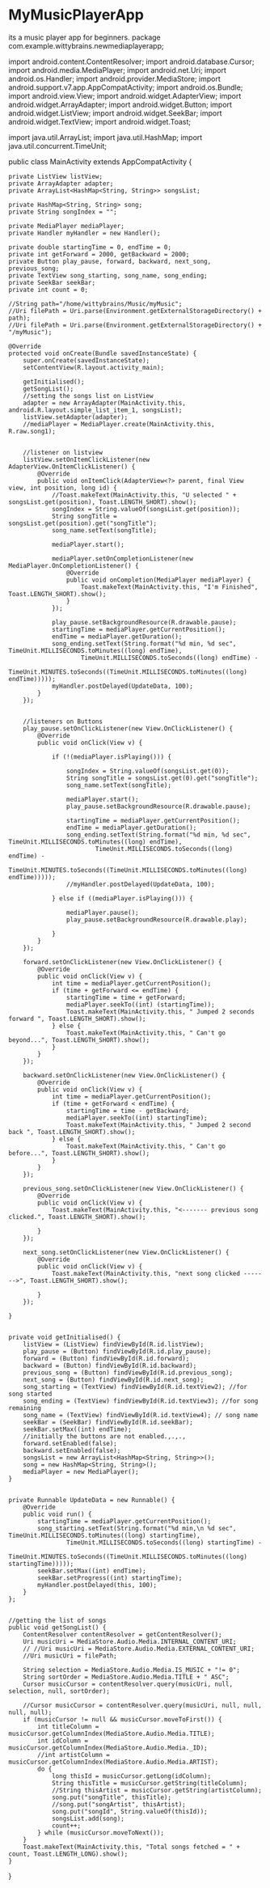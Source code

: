# MyMusicPlayerApp
its a music player app for beginners.
package com.example.wittybrains.newmediaplayerapp;

import android.content.ContentResolver;
import android.database.Cursor;
import android.media.MediaPlayer;
import android.net.Uri;
import android.os.Handler;
import android.provider.MediaStore;
import android.support.v7.app.AppCompatActivity;
import android.os.Bundle;
import android.view.View;
import android.widget.AdapterView;
import android.widget.ArrayAdapter;
import android.widget.Button;
import android.widget.ListView;
import android.widget.SeekBar;
import android.widget.TextView;
import android.widget.Toast;

import java.util.ArrayList;
import java.util.HashMap;
import java.util.concurrent.TimeUnit;

public class MainActivity extends AppCompatActivity {

    private ListView listView;
    private ArrayAdapter adapter;
    private ArrayList<HashMap<String, String>> songsList;

    private HashMap<String, String> song;
    private String songIndex = "";

    private MediaPlayer mediaPlayer;
    private Handler myHandler = new Handler();

    private double startingTime = 0, endTime = 0;
    private int getForward = 2000, getBackward = 2000;
    private Button play_pause, forward, backward, next_song, previous_song;
    private TextView song_starting, song_name, song_ending;
    private SeekBar seekBar;
    private int count = 0;

    //String path="/home/wittybrains/Music/myMusic";
    //Uri filePath = Uri.parse(Environment.getExternalStorageDirectory() + path);
    //Uri filePath = Uri.parse(Environment.getExternalStorageDirectory() + "/myMusic");

    @Override
    protected void onCreate(Bundle savedInstanceState) {
        super.onCreate(savedInstanceState);
        setContentView(R.layout.activity_main);

        getInitialised();
        getSongList();
        //setting the songs list on ListView
        adapter = new ArrayAdapter(MainActivity.this, android.R.layout.simple_list_item_1, songsList);
        listView.setAdapter(adapter);
        //mediaPlayer = MediaPlayer.create(MainActivity.this, R.raw.song1);


        //listener on listview
        listView.setOnItemClickListener(new AdapterView.OnItemClickListener() {
            @Override
            public void onItemClick(AdapterView<?> parent, final View view, int position, long id) {
                //Toast.makeText(MainActivity.this, "U selected " + songsList.get(position), Toast.LENGTH_SHORT).show();
                songIndex = String.valueOf(songsList.get(position));
                String songTitle = songsList.get(position).get("songTitle");
                song_name.setText(songTitle);

                mediaPlayer.start();

                mediaPlayer.setOnCompletionListener(new MediaPlayer.OnCompletionListener() {
                    @Override
                    public void onCompletion(MediaPlayer mediaPlayer) {
                        Toast.makeText(MainActivity.this, "I'm Finished", Toast.LENGTH_SHORT).show();
                    }
                });

                play_pause.setBackgroundResource(R.drawable.pause);
                startingTime = mediaPlayer.getCurrentPosition();
                endTime = mediaPlayer.getDuration();
                song_ending.setText(String.format("%d min, %d sec", TimeUnit.MILLISECONDS.toMinutes((long) endTime),
                        TimeUnit.MILLISECONDS.toSeconds((long) endTime) -
                                TimeUnit.MINUTES.toSeconds((TimeUnit.MILLISECONDS.toMinutes((long) endTime)))));
                myHandler.postDelayed(UpdateData, 100);
            }
        });


        //listeners on Buttons
        play_pause.setOnClickListener(new View.OnClickListener() {
            @Override
            public void onClick(View v) {

                if (!(mediaPlayer.isPlaying())) {

                    songIndex = String.valueOf(songsList.get(0));
                    String songTitle = songsList.get(0).get("songTitle");
                    song_name.setText(songTitle);

                    mediaPlayer.start();
                    play_pause.setBackgroundResource(R.drawable.pause);

                    startingTime = mediaPlayer.getCurrentPosition();
                    endTime = mediaPlayer.getDuration();
                    song_ending.setText(String.format("%d min, %d sec", TimeUnit.MILLISECONDS.toMinutes((long) endTime),
                            TimeUnit.MILLISECONDS.toSeconds((long) endTime) -
                                    TimeUnit.MINUTES.toSeconds((TimeUnit.MILLISECONDS.toMinutes((long) endTime)))));
                    //myHandler.postDelayed(UpdateData, 100);

                } else if ((mediaPlayer.isPlaying())) {

                    mediaPlayer.pause();
                    play_pause.setBackgroundResource(R.drawable.play);

                }
            }
        });

        forward.setOnClickListener(new View.OnClickListener() {
            @Override
            public void onClick(View v) {
                int time = mediaPlayer.getCurrentPosition();
                if (time + getForward <= endTime) {
                    startingTime = time + getForward;
                    mediaPlayer.seekTo((int) (startingTime));
                    Toast.makeText(MainActivity.this, " Jumped 2 seconds forward ", Toast.LENGTH_SHORT).show();
                } else {
                    Toast.makeText(MainActivity.this, " Can't go beyond...", Toast.LENGTH_SHORT).show();
                }
            }
        });

        backward.setOnClickListener(new View.OnClickListener() {
            @Override
            public void onClick(View v) {
                int time = mediaPlayer.getCurrentPosition();
                if (time + getForward < endTime) {
                    startingTime = time - getBackward;
                    mediaPlayer.seekTo((int) startingTime);
                    Toast.makeText(MainActivity.this, " Jumped 2 second back ", Toast.LENGTH_SHORT).show();
                } else {
                    Toast.makeText(MainActivity.this, " Can't go before...", Toast.LENGTH_SHORT).show();
                }
            }
        });

        previous_song.setOnClickListener(new View.OnClickListener() {
            @Override
            public void onClick(View v) {
                Toast.makeText(MainActivity.this, "<------- previous song clicked.", Toast.LENGTH_SHORT).show();

            }
        });

        next_song.setOnClickListener(new View.OnClickListener() {
            @Override
            public void onClick(View v) {
                Toast.makeText(MainActivity.this, "next song clicked ------->", Toast.LENGTH_SHORT).show();

            }
        });

    }


    private void getInitialised() {
        listView = (ListView) findViewById(R.id.listView);
        play_pause = (Button) findViewById(R.id.play_pause);
        forward = (Button) findViewById(R.id.forward);
        backward = (Button) findViewById(R.id.backward);
        previous_song = (Button) findViewById(R.id.previous_song);
        next_song = (Button) findViewById(R.id.next_song);
        song_starting = (TextView) findViewById(R.id.textView2); //for song started
        song_ending = (TextView) findViewById(R.id.textView3); //for song remaining
        song_name = (TextView) findViewById(R.id.textView4); // song name
        seekBar = (SeekBar) findViewById(R.id.seekBar);
        seekBar.setMax((int) endTime);
        //initially the buttons are not enabled.,.,.,
        forward.setEnabled(false);
        backward.setEnabled(false);
        songsList = new ArrayList<HashMap<String, String>>();
        song = new HashMap<String, String>();
        mediaPlayer = new MediaPlayer();
    }


    private Runnable UpdateData = new Runnable() {
        @Override
        public void run() {
            startingTime = mediaPlayer.getCurrentPosition();
            song_starting.setText(String.format("%d min,\n %d sec", TimeUnit.MILLISECONDS.toMinutes((long) startingTime),
                    TimeUnit.MILLISECONDS.toSeconds((long) startingTime) -
                            TimeUnit.MINUTES.toSeconds((TimeUnit.MILLISECONDS.toMinutes((long) startingTime)))));
            seekBar.setMax((int) endTime);
            seekBar.setProgress((int) startingTime);
            myHandler.postDelayed(this, 100);
        }
    };


    //getting the list of songs
    public void getSongList() {
        ContentResolver contentResolver = getContentResolver();
        Uri musicUri = MediaStore.Audio.Media.INTERNAL_CONTENT_URI;
        // //Uri musicUri = MediaStore.Audio.Media.EXTERNAL_CONTENT_URI;
        //Uri musicUri = filePath;

        String selection = MediaStore.Audio.Media.IS_MUSIC + "!= 0";
        String sortOrder = MediaStore.Audio.Media.TITLE + " ASC";
        Cursor musicCursor = contentResolver.query(musicUri, null, selection, null, sortOrder);

        //Cursor musicCursor = contentResolver.query(musicUri, null, null, null, null);
        if (musicCursor != null && musicCursor.moveToFirst()) {
            int titleColumn = musicCursor.getColumnIndex(MediaStore.Audio.Media.TITLE);
            int idColumn = musicCursor.getColumnIndex(MediaStore.Audio.Media._ID);
            //int artistColumn = musicCursor.getColumnIndex(MediaStore.Audio.Media.ARTIST);
            do {
                long thisId = musicCursor.getLong(idColumn);
                String thisTitle = musicCursor.getString(titleColumn);
                //String thisArtist = musicCursor.getString(artistColumn);
                song.put("songTitle", thisTitle);
                //song.put("songArtist", thisArtist);
                song.put("songId", String.valueOf(thisId));
                songsList.add(song);
                count++;
            } while (musicCursor.moveToNext());
        }
        Toast.makeText(MainActivity.this, "Total songs fetched = " + count, Toast.LENGTH_LONG).show();
    }


}
